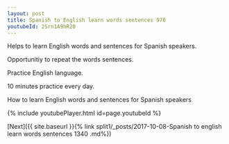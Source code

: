 ```yaml
---
layout: post
title: Spanish to English learn words sentences 978 
youtubeId: 2Srn1A9hR20
---
```

 
 
Helps to learn English words and sentences for Spanish speakers.

Opportunitiy to repeat the words sentences. 

Practice English language. 
 
10 minutes practice every day. 
 
How to learn English words and sentences for Spanish speakers 
 
{% include youtubePlayer.html id=page.youtubeId %}
 
 
[Next]({{ site.baseurl }}{% link  split1/_posts/2017-10-08-Spanish to english learn words sentences 1340 .md%})
 
